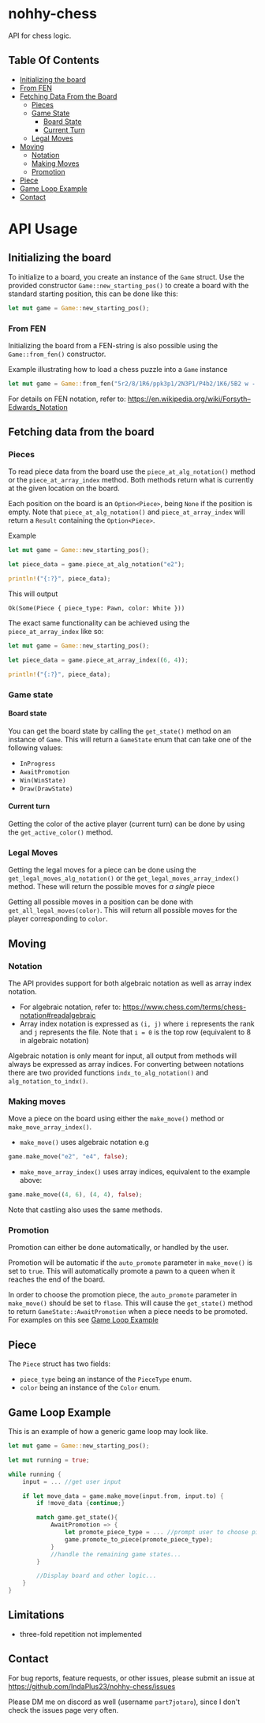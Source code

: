 # nohhy-chess

API for chess logic.

## Table Of Contents

- [Initializing the board](#initializing-the-board)
- [From FEN](#from-fen)
- [Fetching Data From the Board](#fetching-data-from-the-board)
    - [Pieces](#pieces)
    - [Game State](#game-state)
        - [Board State](#board-state)
        - [Current Turn](#current-turn)
    - [Legal Moves](#legal-moves)
- [Moving](#moving)
    - [Notation](#notation)
    - [Making Moves](#making-moves)
    - [Promotion](#promotion)
- [Piece](#piece)
- [Game Loop Example](#game-loop-example)
- [Contact](#contact)

# API Usage

## Initializing the board

To initialize to a board, you create an instance of the `Game` struct. Use the provided constructor `Game::new_starting_pos()` to create a board with the standard starting position, this can be done like this:

```rust
let mut game = Game::new_starting_pos();
```

### From FEN

Initializing the board from a FEN-string is also possible using the `Game::from_fen()` constructor. 

Example illustrating how to load a chess puzzle into a `Game` instance

```rust
let mut game = Game::from_fen("5r2/8/1R6/ppk3p1/2N3P1/P4b2/1K6/5B2 w - - 0 1");
```

For details on FEN notation, refer to: https://en.wikipedia.org/wiki/Forsyth–Edwards_Notation

## Fetching data from the board

### Pieces

To read piece data from the board use the `piece_at_alg_notation()` method or the `piece_at_array_index` method. Both methods return what is currently at the given location on the board. 

Each position on the board is an `Option<Piece>`, being `None` if the position is empty. Note that `piece_at_alg_notation()` and `piece_at_array_index` will return a `Result` containing the `Option<Piece>`.

Example

```rust
let mut game = Game::new_starting_pos();

let piece_data = game.piece_at_alg_notation("e2");

println!("{:?}", piece_data);
```

This will output

```
Ok(Some(Piece { piece_type: Pawn, color: White }))
```

The exact same functionality can be achieved using the `piece_at_array_index` like so:

```rust
let mut game = Game::new_starting_pos();

let piece_data = game.piece_at_array_index((6, 4));

println!("{:?}", piece_data);
```

### Game state

#### Board state
You can get the board state by calling the `get_state()` method on an instance of `Game`.
This will return a `GameState` enum that can take one of the following values:
- `InProgress`
- `AwaitPromotion`
- `Win(WinState)`
- `Draw(DrawState)`

#### Current turn

Getting the color of the active player (current turn) can be done by using the `get_active_color()` method. 

### Legal Moves

Getting the legal moves for a piece can be done using the `get_legal_moves_alg_notation()` or the
`get_legal_moves_array_index()` method. These will return the possible moves for _a single_ piece

Getting all possible moves in a position can be done with `get_all_legal_moves(color)`. This will return
all possible moves for the player corresponding to `color`. 

## Moving
### Notation
The API provides support for both algebraic notation as well as array index notation. 

- For algebraic notation, refer to: https://www.chess.com/terms/chess-notation#readalgebraic
- Array index notation is expressed as `(i, j)` where `i` represents the rank and `j` represents the file. Note that `i = 0` is the top row (equivalent to 8 in algebraic notation)

Algebraic notation is only meant for input, all output from methods will always be expressed as array indices. For converting between notations there are two provided functions `indx_to_alg_notation()` and `alg_notation_to_indx()`.
### Making moves

Move a piece on the board using either the `make_move()` method or `make_move_array_index()`.

- `make_move()` uses algebraic notation e.g
```rust
game.make_move("e2", "e4", false);
```
- `make_move_array_index()` uses array indices, equivalent to the example above: 
```rust
game.make_move((4, 6), (4, 4), false);
```

Note that castling also uses the same methods. 
### Promotion

Promotion can either be done automatically, or handled by the user. 

Promotion will be automatic if the `auto_promote` parameter in `make_move()` is set to `true`. This will automatically promote a pawn to a queen when it reaches the end of the board.

In order to choose the promotion piece, the `auto_promote` parameter in `make_move()` should be set to `flase`. This will cause the `get_state()` method to return `GameState::AwaitPromotion` when a piece needs to be promoted. For examples on this see [Game Loop Example](#game-loop-example)

## Piece

The `Piece` struct has two fields:
- `piece_type` being an instance of the `PieceType` enum. 
- `color` being an instance of the `Color` enum.

## Game Loop Example

This is an example of how a generic game loop may look like. 

```rust
let mut game = Game::new_starting_pos();

let mut running = true;

while running {
    input = ... //get user input

    if let move_data = game.make_move(input.from, input.to) {
        if !move_data {continue;}

        match game.get_state(){
            AwaitPromotion => {
                let promote_piece_type = ... //prompt user to choose piece type
                game.promote_to_piece(promote_piece_type);
            }
            //handle the remaining game states...
        }

        //Display board and other logic...
    }
}

```

## Limitations

- three-fold repetition not implemented

## Contact

For bug reports, feature requests, or other issues, please submit an issue at https://github.com/IndaPlus23/nohhy-chess/issues

Please DM me on discord as well (username `part7jotaro`), since I don't check the issues page very often.